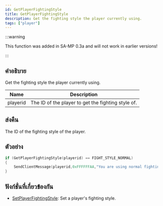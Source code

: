 ```yaml
---
id: GetPlayerFightingStyle
title: GetPlayerFightingStyle
description: Get the fighting style the player currently using.
tags: ["player"]
---
```


:::warning

This function was added in SA-MP 0.3a and will not work in earlier versions!

:::

## คำอธิบาย

Get the fighting style the player currently using.

| Name     | Description                                        |
| -------- | -------------------------------------------------- |
| playerid | The ID of the player to get the fighting style of. |

## ส่งคืน

The ID of the fighting style of the player.

## ตัวอย่าง

```c
if (GetPlayerFightingStyle(playerid) == FIGHT_STYLE_NORMAL)
{
    SendClientMessage(playerid,0xFFFFFFAA,"You are using normal fighting style!");
}
```

## ฟังก์ชั่นที่เกี่ยวข้องกัน

- [SetPlayerFightingStyle](../functions/SetPlayerFightingStyle): Set a player's fighting style.
